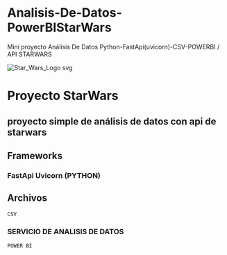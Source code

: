 # Analisis-De-Datos-PowerBIStarWars
Mini proyecto Análisis De Datos Python-FastApi(uvicorn)-CSV-POWERBI / API STARWARS

![Star_Wars_Logo svg](https://github.com/IgnacioArs/Analisis-De-Datos-PowerBIStarWars/assets/82240021/8720f568-a14c-4a10-9ec4-3bdef316b669)
# Proyecto StarWars
## proyecto simple de análisis de datos con api de starwars
###
###
###
## Frameworks
### FastApi Uvicorn (PYTHON) 
## Archivos 
`CSV`
### SERVICIO DE ANALISIS DE DATOS
`POWER BI`
